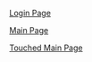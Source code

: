 

[Login Page](/images/20170807_083734.jpg)

[Main Page](/images/20170807_083814.jpg)

[Touched Main Page](/images/20170807_083802.jpg)
